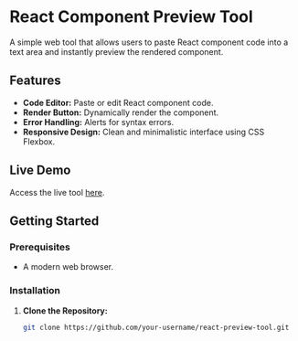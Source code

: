 # React Component Preview Tool

A simple web tool that allows users to paste React component code into a text area and instantly preview the rendered component.

## Features

- **Code Editor:** Paste or edit React component code.
- **Render Button:** Dynamically render the component.
- **Error Handling:** Alerts for syntax errors.
- **Responsive Design:** Clean and minimalistic interface using CSS Flexbox.

## Live Demo

Access the live tool [here](https://your-username.github.io/react-preview-tool/).

## Getting Started

### Prerequisites

- A modern web browser.

### Installation

1. **Clone the Repository:**

   ```bash
   git clone https://github.com/your-username/react-preview-tool.git
